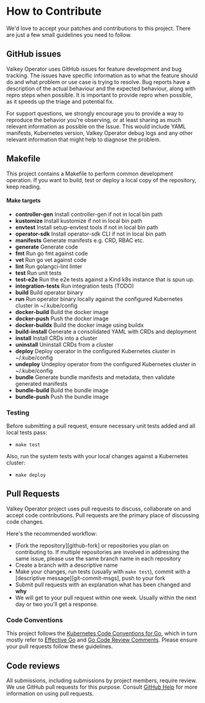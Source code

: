 # How to Contribute

We'd love to accept your patches and contributions to this project. There are
just a few small guidelines you need to follow.

## GitHub issues

Valkey Operator uses GitHub issues for feature development and bug tracking.
The issues have specific information as to what the feature should do and what problem or
use case is trying to resolve. Bug reports have a description of the actual behaviour and
the expected behaviour, along with repro steps when possible. It is important to provide
repro when possible, as it speeds up the triage and potential fix.

For support questions, we strongly encourage you to provide a way to
reproduce the behavior you're observing, or at least sharing as much
relevant information as possible on the Issue. This would include YAML manifests, Kubernetes version,
Valkey Operator debug logs and any other relevant information that might help
to diagnose the problem.

## Makefile

This project contains a Makefile to perform common development operation. If you want to build, test or deploy a local copy of the repository, keep reading.

#### Make targets

- **controller-gen** Install controller-gen if not in local bin path
- **kustomize** Install kustomize if not in local bin path
- **envtest** Install setup-envtest tools if not in local bin path
- **operator-sdk** Install operator-sdk CLI if not in local bin path
- **manifests** Generate manifests e.g. CRD, RBAC etc.
- **generate** Generate code
- **fmt** Run go fmt against code
- **vet** Run go vet against code
- **lint** Run golangci-lint linter
- **test** Run unit tests
- **test-e2e** Run the e2e tests against a Kind k8s instance that is spun up.
- **integration-tests** Run integration tests (TODO)
- **build** Build operator binary
- **run** Run operator binary locally against the configured Kubernetes cluster in ~/.kube/config
- **docker-build** Build the docker image
- **docker-push** Push the docker image
- **docker-buildx** Build the docker image using buildx
- **build-install** Generate a consolidated YAML with CRDs and deployment
- **install** Install CRDs into a cluster
- **uninstall** Uninstall CRDs from a cluster
- **deploy** Deploy operator in the configured Kubernetes cluster in ~/.kube/config
- **undeploy** Undeploy operator from the configured Kubernetes cluster in ~/.kube/config
- **bundle** Generate bundle manifests and metadata, then validate generated manifests
- **bundle-build** Build the bundle image
- **bundle-push** Push the bundle image

### Testing

Before submitting a pull request, ensure necessary unit tests added and all local tests pass:
- `make test`

Also, run the system tests with your local changes against a Kubernetes cluster:
- `make deploy`

## Pull Requests

Valkey Operator project uses pull requests to discuss, collaborate on and accept code contributions.
Pull requests are the primary place of discussing code changes.

Here's the recommended workflow:

 * [Fork the repository][github-fork] or repositories you plan on contributing to. If multiple
   repositories are involved in addressing the same issue, please use the same branch name
   in each repository
 * Create a branch with a descriptive name
 * Make your changes, run tests (usually with `make test`), commit with a
   [descriptive message][git-commit-msgs], push to your fork
 * Submit pull requests with an explanation what has been changed and **why**
 * We will get to your pull request within one week. Usually within the next day or two you'll get a response.

### Code Conventions

This project follows the [Kubernetes Code Conventions for Go](https://github.com/kubernetes/community/blob/master/contributors/guide/coding-conventions.md#code-conventions), which in turn mostly refer to [Effective Go](https://golang.org/doc/effective_go.html) and [Go Code Review Comments](https://github.com/golang/go/wiki/CodeReviewComments). Please ensure your pull requests follow these guidelines.

## Code reviews

All submissions, including submissions by project members, require review. We
use GitHub pull requests for this purpose. Consult
[GitHub Help](https://help.github.com/articles/about-pull-requests/) for more
information on using pull requests.

